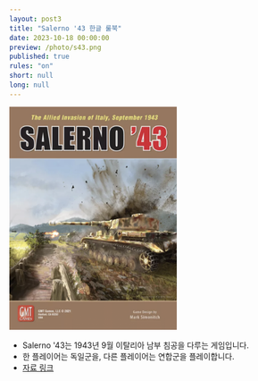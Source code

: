 ```yaml
---
layout: post3
title: "Salerno '43 한글 룰북"
date: 2023-10-18 00:00:00
preview: /photo/s43.png
published: true
rules: "on"
short: null
long: null
---
```


<img src="/photo/s43.png" width="300">

- Salerno '43는 1943년 9월 이탈리아 남부 침공을 다루는 게임입니다.
- 한 플레이어는 독일군을, 다른 플레이어는 연합군을 플레이합니다.
- [자료 링크](https://daso-bgg.notion.site/Salerno-43-18170e53e083491abc156b4ceb8d2b57?pvs=4)
